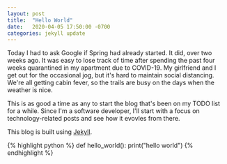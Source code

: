 ```yaml
---
layout: post
title:  "Hello World"
date:   2020-04-05 17:50:00 -0700
categories: jekyll update
---
```


Today I had to ask Google if Spring had already started. It did, over two
weeks ago. It was easy to lose track of time after spending the past four
weeks quarantined in my apartment due to COVID-19. My girlfriend and I get
out for the occasional jog, but it's hard to maintain social distancing.
We're all getting cabin fever, so the trails are busy on the days when
the weather is nice.

This is as good a time as any to start the blog that's been on my TODO
list for a while. Since I'm a software developer, I'll start with a focus
on technology-related posts and see how it evovles from there.

This blog is built using [Jekyll](https://jekyllrb.com).

{% highlight python %}
def hello_world():
  print("hello world")
{% endhighlight %}
